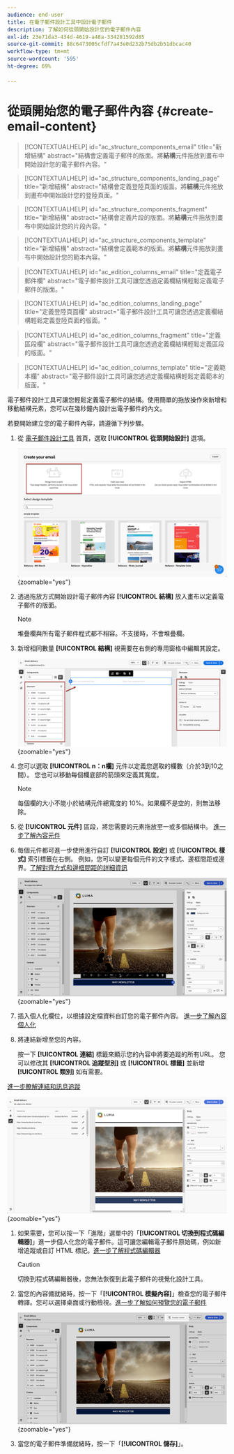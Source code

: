```yaml
---
audience: end-user
title: 在電子郵件設計工具中設計電子郵件
description: 了解如何從頭開始設計您的電子郵件內容
exl-id: 23e71da3-434d-4619-a48a-334281592d85
source-git-commit: 88c6473005cfdf7a43e0d232b75db2b51dbcac40
workflow-type: tm+mt
source-wordcount: '595'
ht-degree: 69%

---
```


# 從頭開始您的電子郵件內容 {#create-email-content}

>[!CONTEXTUALHELP]
>id="ac_structure_components_email"
>title="新增結構"
>abstract="結構會定義電子郵件的版面。將&#x200B;**結構**&#x200B;元件拖放到畫布中開始設計您的電子郵件內容。"

>[!CONTEXTUALHELP]
>id="ac_structure_components_landing_page"
>title="新增結構"
>abstract="結構會定義登陸頁面的版面。將&#x200B;**結構**&#x200B;元件拖放到畫布中開始設計您的登陸頁面。"

>[!CONTEXTUALHELP]
>id="ac_structure_components_fragment"
>title="新增結構"
>abstract="結構會定義片段的版面。將&#x200B;**結構**&#x200B;元件拖放到畫布中開始設計您的片段內容。"

>[!CONTEXTUALHELP]
>id="ac_structure_components_template"
>title="新增結構"
>abstract="結構會定義範本的版面。將&#x200B;**結構**&#x200B;元件拖放到畫布中開始設計您的範本內容。"


>[!CONTEXTUALHELP]
>id="ac_edition_columns_email"
>title="定義電子郵件欄"
>abstract="電子郵件設計工具可讓您透過定義欄結構輕鬆定義電子郵件的版面。"

>[!CONTEXTUALHELP]
>id="ac_edition_columns_landing_page"
>title="定義登陸頁面欄"
>abstract="電子郵件設計工具可讓您透過定義欄結構輕鬆定義登陸頁面的版面。"

>[!CONTEXTUALHELP]
>id="ac_edition_columns_fragment"
>title="定義區段欄"
>abstract="電子郵件設計工具可讓您透過定義欄結構輕鬆定義區段的版面。"

>[!CONTEXTUALHELP]
>id="ac_edition_columns_template"
>title="定義範本欄"
>abstract="電子郵件設計工具可讓您透過定義欄結構輕鬆定義範本的版面。"

電子郵件設計工具可讓您輕鬆定義電子郵件的結構。使用簡單的拖放操作來新增和移動結構元素，您可以在幾秒鐘內設計出電子郵件的內文。

若要開始建立您的電子郵件內容，請遵循下列步驟。

1. 從 [電子郵件設計工具](get-started-email-designer.md#start-authoring) 首頁，選取 **[!UICONTROL 從頭開始設計]** 選項。

   ![](assets/email_designer-from-scratch.png){zoomable=&quot;yes&quot;}

1. 透過拖放方式開始設計電子郵件內容 **[!UICONTROL 結構]** 放入畫布以定義電子郵件的版面。

   >[!NOTE]
   >
   >堆疊欄與所有電子郵件程式都不相容。不支援時，不會堆疊欄。

1. 新增相同數量 **[!UICONTROL 結構]** 視需要在右側的專用窗格中編輯其設定。

   ![](assets/email_designer_structure_components.png){zoomable=&quot;yes&quot;}

1. 您可以選取 **[!UICONTROL n：n欄]** 元件以定義您選取的欄數（介於3到10之間）。 您也可以移動每個欄底部的箭頭來定義其寬度。

   >[!NOTE]
   >
   >每個欄的大小不能小於結構元件總寬度的 10%。如果欄不是空的，則無法移除。

1. 從 **[!UICONTROL 元件]** 區段，將您需要的元素拖放至一或多個結構中。 [進一步了解內容元件](content-components.md)

1. 每個元件都可進一步使用進行自訂 **[!UICONTROL 設定]** 或 **[!UICONTROL 樣式]** 索引標籤在右側。 例如，您可以變更每個元件的文字樣式、邊框間距或邊界。[了解對齊方式和邊框間距的詳細資訊](alignment-and-padding.md)

   ![](assets/email_designer-styles.png){zoomable=&quot;yes&quot;}

1. 插入個人化欄位，以根據設定檔資料自訂您的電子郵件內容。 [進一步了解內容個人化](../personalization/personalize.md)

1. 將連結新增至您的內容。

   按一下 **[!UICONTROL 連結]** 標籤來顯示您的內容中將要追蹤的所有URL。 您可以修改其 **[!UICONTROL 追蹤型別]** 或 **[!UICONTROL 標籤]** 並新增 **[!UICONTROL 類別]** 如有需要。

[進一步瞭解連結和訊息追蹤](message-tracking.md)

   ![](assets/email_designer-links.png){zoomable=&quot;yes&quot;}

1. 如果需要，您可以按一下「進階」選單中的「**[!UICONTROL 切換到程式碼編輯器]**」進一步個人化您的電子郵件。這可讓您編輯電子郵件原始碼，例如新增追蹤或自訂 HTML 標記。[進一步了解程式碼編輯器](code-content.md)

   >[!CAUTION]
   >
   >切換到程式碼編輯器後，您無法恢復到此電子郵件的視覺化設計工具。

1. 當您的內容備就緒時，按一下「**[!UICONTROL 模擬內容]**」檢查您的電子郵件轉譯。您可以選擇桌面或行動檢視。[進一步了解如何預覽您的電子郵件](../preview-test/preview-test.md)

   ![](assets/email_designer-simulate.png){zoomable=&quot;yes&quot;}

1. 當您的電子郵件準備就緒時，按一下「**[!UICONTROL 儲存]**」。

